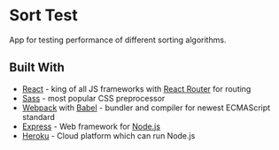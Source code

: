 # Sort Test

App for testing performance of different sorting algorithms.

## Built With

* [React](https://reactjs.org/) - king of all JS frameworks with [React Router](https://reacttraining.com/react-router/) for routing
* [Sass](https://sass-lang.com/) - most popular CSS preprocessor
* [Webpack](https://webpack.js.org/) with [Babel](https://babeljs.io/) - bundler and compiler for newest ECMAScript standard
* [Express](https://expressjs.com/) - Web framework for [Node.js](https://nodejs.org/en/)
* [Heroku](https://www.heroku.com/) - Cloud platform which can run Node.js

